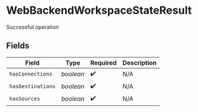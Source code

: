 # WebBackendWorkspaceStateResult

Successful operation


## Fields

| Field              | Type               | Required           | Description        |
| ------------------ | ------------------ | ------------------ | ------------------ |
| `hasConnections`   | *boolean*          | :heavy_check_mark: | N/A                |
| `hasDestinations`  | *boolean*          | :heavy_check_mark: | N/A                |
| `hasSources`       | *boolean*          | :heavy_check_mark: | N/A                |